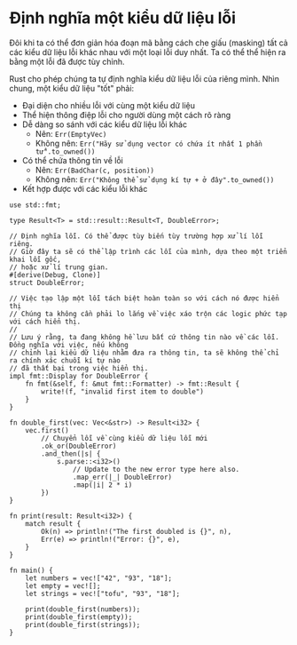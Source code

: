 # Định nghĩa một kiểu dữ liệu lỗi

Đôi khi ta có thể đơn giản hóa đoạn mã bằng cách che giấu (masking) tất cả các kiểu dữ liệu lỗi khác nhau với một loại lỗi duy nhất. Ta có thể thể hiện ra bằng một lỗi đã được tùy chỉnh.

Rust cho phép chúng ta tự định nghĩa kiểu dữ liệu lỗi của riêng mình. Nhìn chung, một kiểu dữ liệu "tốt" phải:
* Đại diện cho nhiều lỗi với cùng một kiểu dữ liệu
* Thể hiện thông điệp lỗi cho người dùng một cách rõ ràng
* Dễ dàng so sánh với các kiểu dữ liệu lỗi khác
    - Nên: `Err(EmptyVec)`
    - Không nên: `Err("Hãy sử dụng vector có chứa ít nhất 1 phần tử".to_owned())`
* Có thể chứa thông tin về lỗi
    - Nên: `Err(BadChar(c, position))`
    - Không nên: `Err("Không thể sử dụng kí tự + ở đây".to_owned())`
* Kết hợp được với các kiểu lỗi khác


```rust,editable
use std::fmt;

type Result<T> = std::result::Result<T, DoubleError>;

// Định nghĩa lỗi. Có thể được tùy biến tùy trường hợp xử lí lỗi riêng.
// Giờ đây ta sẽ có thể lập trình các lỗi của mình, dựa theo một triển khai lỗi gốc,
// hoặc xử lí trung gian. 
#[derive(Debug, Clone)]
struct DoubleError;

// Việc tạo lập một lỗi tách biệt hoàn toàn so với cách nó được hiển thị
// Chúng ta không cần phải lo lắng về việc xáo trộn các logic phức tạp với cách hiển thị.
//
// Lưu ý rằng, ta đang không hề lưu bất cứ thông tin nào về các lỗi. Đồng nghĩa với việc, nếu không 
// chỉnh lại kiểu dữ liệu nhằm đưa ra thông tin, ta sẽ không thể chỉ ra chính xác chuỗi kí tự nào
// đã thất bại trong việc hiển thị. 
impl fmt::Display for DoubleError {
    fn fmt(&self, f: &mut fmt::Formatter) -> fmt::Result {
        write!(f, "invalid first item to double")
    }
}

fn double_first(vec: Vec<&str>) -> Result<i32> {
    vec.first()
        // Chuyển lỗi về cùng kiểu dữ liệu lỗi mới
        .ok_or(DoubleError)
        .and_then(|s| {
            s.parse::<i32>()
                // Update to the new error type here also.
                .map_err(|_| DoubleError)
                .map(|i| 2 * i)
        })
}

fn print(result: Result<i32>) {
    match result {
        Ok(n) => println!("The first doubled is {}", n),
        Err(e) => println!("Error: {}", e),
    }
}

fn main() {
    let numbers = vec!["42", "93", "18"];
    let empty = vec![];
    let strings = vec!["tofu", "93", "18"];

    print(double_first(numbers));
    print(double_first(empty));
    print(double_first(strings));
}
```
